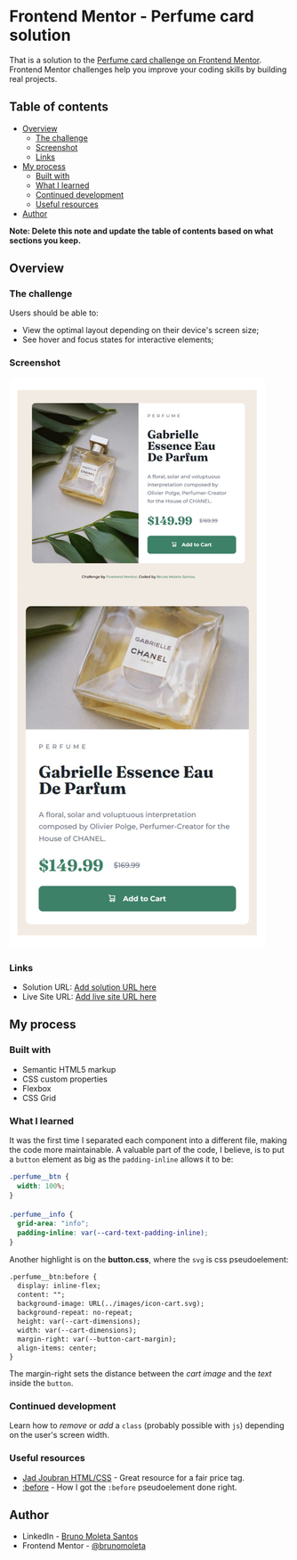 # Frontend Mentor - Perfume card solution

That is a solution to the [Perfume card challenge on Frontend Mentor](https://www.frontendmentor.io/challenges/product-preview-card-component-GO7UmttRfa). Frontend Mentor challenges help you improve your coding skills by building real projects. 

## Table of contents

- [Overview](#overview)
  - [The challenge](#the-challenge)
  - [Screenshot](#screenshot)
  - [Links](#links)
- [My process](#my-process)
  - [Built with](#built-with)
  - [What I learned](#what-i-learned)
  - [Continued development](#continued-development)
  - [Useful resources](#useful-resources)
- [Author](#author)

**Note: Delete this note and update the table of contents based on what sections you keep.**

## Overview

### The challenge

Users should be able to:

- View the optimal layout depending on their device's screen size;
- See hover and focus states for interactive elements;

### Screenshot

![](./src/images/perfume.jpg)


### Links

- Solution URL: [Add solution URL here](https://github.com/brunomoleta/crispy-enigma)
- Live Site URL: [Add live site URL here]()

## My process

### Built with

- Semantic HTML5 markup
- CSS custom properties
- Flexbox
- CSS Grid


### What I learned

It was the first time I separated each component into a different file, making the code more maintainable.
A valuable part of the code, I believe, is to put a ```button``` element as big as the ```padding-inline``` allows it to be:

```css
.perfume__btn {
  width: 100%;
}

.perfume__info {
  grid-area: "info";
  padding-inline: var(--card-text-padding-inline);
}
```
Another highlight is on the **button.css**, where the ```svg``` is css pseudoelement:

```
.perfume__btn:before {
  display: inline-flex;
  content: "";
  background-image: URL(../images/icon-cart.svg);
  background-repeat: no-repeat;
  height: var(--cart-dimensions);
  width: var(--cart-dimensions);
  margin-right: var(--button-cart-margin);
  align-items: center;
}
```
The margin-right sets the distance between the *cart image* and the *text* inside the ```button```.

### Continued development

Learn how to *remove* or *add* a ```class``` (probably possible with ```js```) depending on the user's screen width.

### Useful resources

- [Jad Joubran HTML/CSS](https://learnhtmlcss.online/) - Great resource for a fair price tag.
- [:before](https://www.geeksforgeeks.org/how-to-use-svg-with-before-or-after-pseudo-element/) - How I got the ```:before``` pseudoelement done right.


## Author

- LinkedIn - [Bruno Moleta Santos](https://www.linkedin.com/in/bruno-moleta-santos/)
- Frontend Mentor - [@brunomoleta](https://www.frontendmentor.io/profile/brunomoleta)
